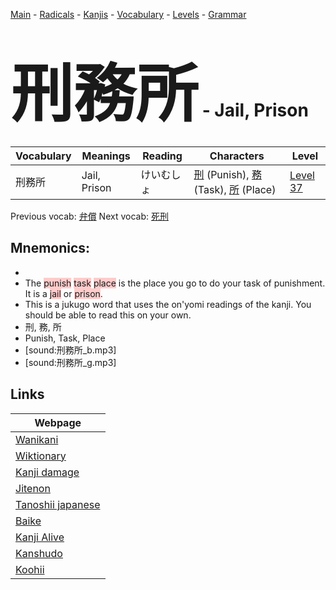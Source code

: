 <style> bigfont {font-size: 100px}</style>
[Main](../README.md) -
[Radicals](../radicals.md) -
[Kanjis](../kanjis.md) -
[Vocabulary](../vocabulary.md) -
[Levels](../levels.md) -
[Grammar](../grammar.md)
# <bigfont> 刑務所</bigfont> - Jail, Prison 

| Vocabulary | Meanings | Reading | Characters | Level |
| --- | --- | --- | --- | --- |
| 刑務所 | Jail, Prison | けいむしょ |  [刑](../kanjis/刑.md) (Punish), [務](../kanjis/務.md) (Task), [所](../kanjis/所.md) (Place) | [Level 37](../levels/wk_level37.md) |

Previous vocab: [弁償](弁償.md) Next vocab: [死刑](死刑.md) 

## Mnemonics:

* 
* The <span style="background-color:#ffcccb"> punish</span> <span style="background-color:#ffcccb"> task</span> <span style="background-color:#ffcccb"> place</span> is the place you go to do your task of punishment. It is a <span style="background-color:#ffcccb"> jail</span> or <span style="background-color:#ffcccb"> prison</span>.
* This is a jukugo word that uses the on'yomi readings of the kanji. You should be able to read this on your own.
* 刑, 務, 所
* Punish, Task, Place
* [sound:刑務所_b.mp3]
* [sound:刑務所_g.mp3]


## Links 

| Webpage |
| --- |
| [Wanikani          ](https://www.wanikani.com/kanji/刑務所) |
| [Wiktionary        ](https://en.wiktionary.org/wiki/刑務所) |
| [Kanji damage      ](http://www.kanjidamage.com/kanji/search?utf8=✓&q=刑務所) |
| [Jitenon           ](https://jitenon.com/kanji/刑務所) |
| [Tanoshii japanese ](https://www.tanoshiijapanese.com/dictionary/kanji.cfm?k=刑務所) |
| [Baike             ](https://baike.baidu.com/item/刑務所) |
| [Kanji Alive       ](https://app.kanjialive.com/刑務所) |
| [Kanshudo          ](https://www.kanshudo.com/searchmn?q=刑務所) |
| [Koohii            ](https://kanji.koohii.com/study/kanji/刑務所) |
